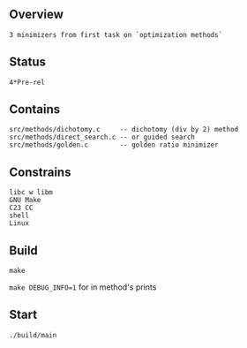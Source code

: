 ## Overview
	3 minimizers from first task on `optimization methods`

## Status
	4*Pre-rel

## Contains
	src/methods/dichotomy.c     -- dichotomy (div by 2) method
	src/methods/direct_search.c -- or guided search
	src/methods/golden.c        -- golden ratio minimizer

## Constrains
	libc w libm
	GNU Make
	C23 CC
	shell
	Linux

## Build
	make
`make DEBUG_INFO=1` for in method's prints
	
## Start
	./build/main
